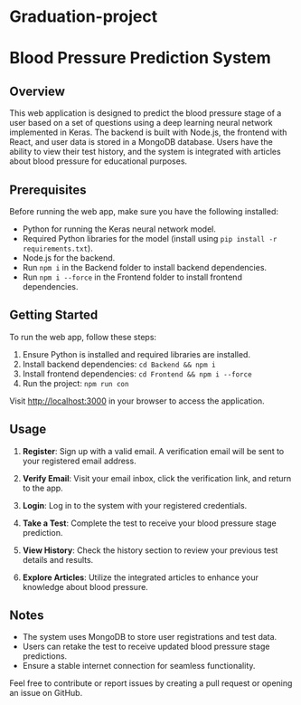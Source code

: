 # Graduation-project
# Blood Pressure Prediction System

## Overview

This web application is designed to predict the blood pressure stage of a user based on a set of questions using a deep learning neural network implemented in Keras. The backend is built with Node.js, the frontend with React, and user data is stored in a MongoDB database. Users have the ability to view their test history, and the system is integrated with articles about blood pressure for educational purposes.

## Prerequisites

Before running the web app, make sure you have the following installed:

- Python for running the Keras neural network model.
- Required Python libraries for the model (install using `pip install -r requirements.txt`).
- Node.js for the backend.
- Run `npm i` in the Backend folder to install backend dependencies.
- Run `npm i --force` in the Frontend folder to install frontend dependencies.

## Getting Started

To run the web app, follow these steps:

1. Ensure Python is installed and required libraries are installed.
2. Install backend dependencies: `cd Backend && npm i`
3. Install frontend dependencies: `cd Frontend && npm i --force`
4. Run the project: `npm run con`

Visit [http://localhost:3000](http://localhost:3000) in your browser to access the application.

## Usage

1. **Register**: Sign up with a valid email. A verification email will be sent to your registered email address.

2. **Verify Email**: Visit your email inbox, click the verification link, and return to the app.

3. **Login**: Log in to the system with your registered credentials.

4. **Take a Test**: Complete the test to receive your blood pressure stage prediction.

5. **View History**: Check the history section to review your previous test details and results.

6. **Explore Articles**: Utilize the integrated articles to enhance your knowledge about blood pressure.

## Notes

- The system uses MongoDB to store user registrations and test data.
- Users can retake the test to receive updated blood pressure stage predictions.
- Ensure a stable internet connection for seamless functionality.

Feel free to contribute or report issues by creating a pull request or opening an issue on GitHub.

